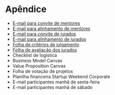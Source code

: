 # Apêndice

* [E-mail para convite de mentores](https://docs.google.com/document/d/18-M0ju6Q9nzerrPywhdx6_gpTD3N_ezpHXicGejTcFE/edit?usp=sharing)
* [E-mail para alinhamento de mentores](https://docs.google.com/document/d/12iYA6oKTUbVrKOIeg0U3nHne69_wZfo-JDD2FMoLOGE/edit#)
* [E-mail para convite de jurados](https://docs.google.com/document/d/1n-__XOl7tH1eYcp8n7k-C-jrbuZskpEYpYh9-wvXOYA/edit?usp=sharing)
* [E-mail para alinhamento de jurados](https://docs.google.com/document/d/1QwkQFuNOX79M_f8R3mri1OrEVqZSS4keH7UCMan-RZg/edit?usp=sharing)
* [Folha de critérios de julgamento](https://docs.google.com/document/d/1Z4NP2RsbJ_jY0gEb6okWNN6fQca--Z15WkUD4g7Ekp4/edit?usp=sharing)
* [Folha de avaliação dos jurados](https://docs.google.com/spreadsheets/d/19ARtCosmafPqhzETj9nH2I1Ii05E7vLOGe82M2Gk98E/edit?usp=sharing)
* Checklist de logística
* Business Model Canvas
* Value Proposition Canvas
* Folha de votação de projetos
* Planilha financeira Startup Weekend Corporate
* E-mail participantes manhã de sexta-feira
* E-mail participantes manhã de sábado